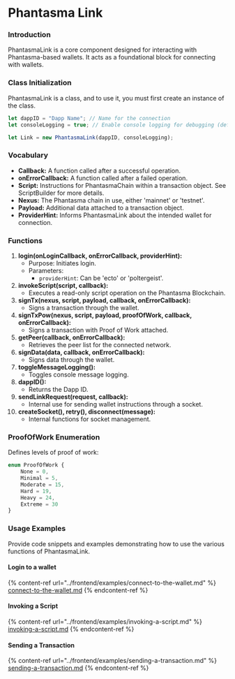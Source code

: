 # Phantasma Link

### Introduction

PhantasmaLink is a core component designed for interacting with Phantasma-based wallets. It acts as a foundational block for connecting with wallets.&#x20;

### Class Initialization

PhantasmaLink is a class, and to use it, you must first create an instance of the class.

```javascript
let dappID = "Dapp Name"; // Name for the connection
let consoleLogging = true; // Enable console logging for debugging (default: true)

let Link = new PhantasmaLink(dappID, consoleLogging);
```

### Vocabulary

* **Callback:** A function called after a successful operation.
* **onErrorCallback:** A function called after a failed operation.
* **Script:** Instructions for PhantasmaChain within a transaction object. See ScriptBuilder for more details.
* **Nexus:** The Phantasma chain in use, either 'mainnet' or 'testnet'.
* **Payload:** Additional data attached to a transaction object.
* **ProviderHint:** Informs PhantasmaLink about the intended wallet for connection.

### Functions

1. **login(onLoginCallback, onErrorCallback, providerHint):**
   * Purpose: Initiates login.
   * Parameters:
     * `providerHint`: Can be 'ecto' or 'poltergeist'.
2. **invokeScript(script, callback):**
   * Executes a read-only script operation on the Phantasma Blockchain.
3. **signTx(nexus, script, payload, callback, onErrorCallback):**
   * Signs a transaction through the wallet.
4. **signTxPow(nexus, script, payload, proofOfWork, callback, onErrorCallback):**
   * Signs a transaction with Proof of Work attached.
5. **getPeer(callback, onErrorCallback):**
   * Retrieves the peer list for the connected network.
6. **signData(data, callback, onErrorCallback):**
   * Signs data through the wallet.
7. **toggleMessageLogging():**
   * Toggles console message logging.
8. **dappID():**
   * Returns the Dapp ID.
9. **sendLinkRequest(request, callback):**
   * Internal use for sending wallet instructions through a socket.
10. **createSocket(), retry(), disconnect(message):**
    * Internal functions for socket management.

### ProofOfWork Enumeration

Defines levels of proof of work:

```javascript
enum ProofOfWork {
    None = 0,
    Minimal = 5,
    Moderate = 15,
    Hard = 19,
    Heavy = 24,
    Extreme = 30
}
```

### Usage Examples

Provide code snippets and examples demonstrating how to use the various functions of PhantasmaLink.

#### Login to a wallet

{% content-ref url="../frontend/examples/connect-to-the-wallet.md" %}
[connect-to-the-wallet.md](../frontend/examples/connect-to-the-wallet.md)
{% endcontent-ref %}

#### Invoking a Script

{% content-ref url="../frontend/examples/invoking-a-script.md" %}
[invoking-a-script.md](../frontend/examples/invoking-a-script.md)
{% endcontent-ref %}

#### Sending a Transaction

{% content-ref url="../frontend/examples/sending-a-transaction.md" %}
[sending-a-transaction.md](../frontend/examples/sending-a-transaction.md)
{% endcontent-ref %}
